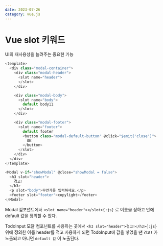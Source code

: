 ```yaml
---
date: 2023-07-26
category: vue.js
---
```


# Vue slot 키워드

UI의 재사용성을 늘려주는 중요한 기능

```javascript title="components/common/Modal.vue" /slot/#a
<template>
  <div class="modal-container">
    <div class="modal-header">
      <slot name="header">
      </slot>
    </div>

    <div class="modal-body">
      <slot name="body">
        default body11
      </slot>
    </div>

    <div class="modal-footer">
      <slot name="footer">
        default footer
        <button class="modal-default-button" @click="$emit('close')">
          OK
        </button>
      </slot>
    </div>
  </div>
</template>
```

```javascript title="components/TodoInput.vue" /slot/#b
<Modal v-if="showModal" @close="showModal = false">
  <h3 slot="header">
    경고!
  </h3>
  <p slot="body">무언가를 입력하세요.</p>
  <footer slot="footer">copylight</footer>
</Modal>
```

Modal 컴포넌트에서 `<slot name="header"></slot>{:js}` 로 이름을 정하고 안에 default 값을 정의할 수 있다. 


TodoInput 모달 컴포넌트를 사용하는 곳에서 `<h3 slot="header">경고!</h3>{:js}` 위에 정의한 이름 header를 적고 사용하게 되면
TodoInput에 값을 넣었을 땐 `경고!` 가 노출되고 아니면 `default 값` 이 노출된다.